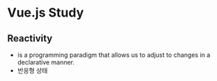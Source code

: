 # Vue.js Study

## Reactivity

- is a programming paradigm that allows us to adjust to changes in a declarative manner.
- 반응형 상태
